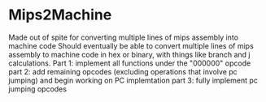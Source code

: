 # Mips2Machine
Made out of spite for converting multiple lines of mips assembly into machine code
Should eventually be able to convert multiple lines of mips assembly to machine code in hex or binary, with things like branch and j calculations.
Part 1:
implement all functions under the "000000" opcode
part 2:
add remaining opcodes (excluding operations that involve pc jumping) and begin working on PC implemtation
part 3:
fully implement pc jumping opcodes
